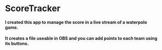 # ScoreTracker
#### I created this app to manage the score in a live stream of a waterpolo game.
#### It creates a file useable in OBS and you can add points to each team using its buttons.
